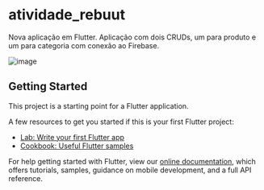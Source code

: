 # atividade_rebuut

Nova aplicação em Flutter. Aplicação com dois CRUDs, um para produto e um para categoria com conexão ao Firebase.

![image](https://user-images.githubusercontent.com/31592577/93765354-1d8eb700-fbeb-11ea-8836-e1083823c7b8.png)

## Getting Started

This project is a starting point for a Flutter application.

A few resources to get you started if this is your first Flutter project:

- [Lab: Write your first Flutter app](https://flutter.dev/docs/get-started/codelab)
- [Cookbook: Useful Flutter samples](https://flutter.dev/docs/cookbook)

For help getting started with Flutter, view our
[online documentation](https://flutter.dev/docs), which offers tutorials,
samples, guidance on mobile development, and a full API reference.
